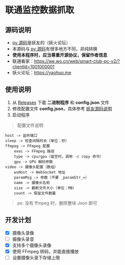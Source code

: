# 联通监控数据抓取

## 源码说明

- [py 源码](back)是妖友的（妖火论坛）
- 本源码与[ py 源码](back)有很多地方不同，非纯转换
- **使用本程序时，应当尊重开源协议，保留作者信息**
- 联通看家：https://we.wo.cn/web/smart-club-pc-v2/?clientId=1001000001
- 妖火论坛：https://yaohuo.me

## 使用说明

1. 从 [Releases](https://github.com/zgcwkjOpenProject/GO_UnicomMonitor/releases) 下载 **二进制程序** 和 **config.json** 文件
2. 修改配置文件 **config.json**，具体参考 [妖友源码说明](back)
3. 启动程序

> 配置文件说明

```
host -> 监听端口
sleep -> 检查间隔时长（单位：秒）
ffmpeg -> FFmpeg 配置
    exec -> FFmpeg 路径
    type -> cpu/gpu（留空时，调用 -c copy 命令）
    gpu -> GPU 解码参数
video -> 摄像头配置（数组）
    wsHost -> WebSocket 地址
    paramMsg -> 参数（不要 _paramStr_=）
    name -> 摄像头名称
    size -> 截断文件大小（单位：MB）
    count -> 保留文件数量
```

> ps: 没有 ffmpeg 时，删除整块 Json 即可

## 开发计划

- [x] 摄像头录像
- [ ] 摄像头录音
- [x] 支持多个摄像头录像
- [x] 使用 FFmpeg 转码，并能直接播放
- [ ] 设置摄像头录下存储上限
